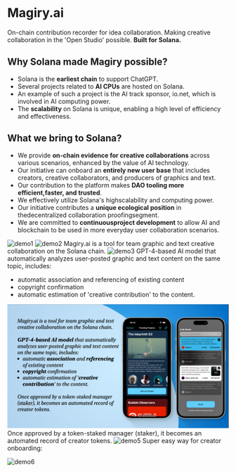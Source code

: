 # Magiry.ai
On-chain contribution recorder for idea collaboration.
Making creative collaboration in the 'Open Studio' possible.
**Built for Solana.**
## Why Solana made Magiry possible?
- Solana is the **earliest chain** to support ChatGPT.
- Several projects related to **AI CPUs** are hosted on Solana.
- An example of such a project is the AI track sponsor, io.net, which is involved in AI computing power.
- The **scalability** on Solana is unique, enabling a high level of efficiency and effectiveness.
## What we bring to Solana?
- We provide **on-chain evidence for creative collaborations** across various scenarios, enhanced by the value of AI technology.
- Our initiative can onboard an **entirely new user base** that includes creators, creative collaborators, and producers of graphics and text.
- Our contribution to the platform makes **DAO tooling more efficient,faster, and trusted**.
- We effectively utilize Solana's highscalability and computing power.
- Our initiative contributes a **unique ecological position** in thedecentralized collaboration proofingsegment.
- We are committed to **continuousproject development** to allow AI and blockchain to be used in more everyday user collaboration scenarios.

![demo1](images/cover1.png)
![demo2](images/cover2.png)
Magiry.ai is a tool for team graphic and text creative collaboration on the Solana chain. 
![demo3](images/cover3.png)
GPT-4-based AI model that automatically analyzes user-posted graphic and text content on the same topic, includes: 
- automatic association and referencing of existing content
- copyright confirmation
- automatic estimation of 'creative contribution' to the content.

![demo4](images/cover4.jpg)
Once approved by a token-staked manager (staker), it becomes an automated record of creator tokens.
![demo5](images/cover5.png)
Super easy way for creator onboarding:

![demo6](images/cover6.png)
